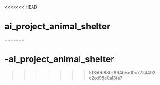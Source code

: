 <<<<<<< HEAD
# ai_project_animal_shelter
=======
# -ai_project_animal_shelter
>>>>>>> 5f350b88b2994bead0c7794492c2cd98e0a13fa7
